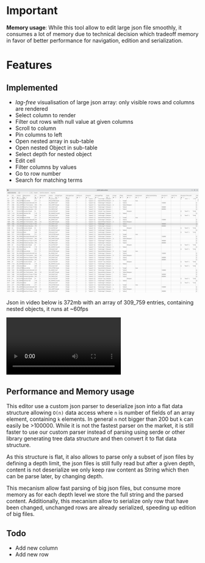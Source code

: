 # Important
**Memory usage**: While this tool allow to edit large json file smoothly, it consumes a lot of memory due to technical decision which tradeoff memory in favor of better performance for navigation, edition and serialization.

# Features
## Implemented
- *lag-free* visualisation of large json array: only visible rows and columns are rendered
- Select column to render
- Filter out rows with null value at given columns
- Scroll to column
- Pin columns to left
- Open nested array in sub-table
- Open nested Object in sub-table
- Select depth for nested object
- Edit cell
- Filter columns by values
- Go to row number
- Search for matching terms

![](./github/json-editor.png)

Json in video below is 372mb with an array of 309_759 entries, containing nested objects, it runs at ~60fps

![view demo video](https://github.com/nmeylan/json-table-editor/blob/master/github/json-table-editor-alpha-2024-06-23.mp4)


## Performance and Memory usage
This editor use a custom json parser to deserialize json into a flat data structure allowing `O(n)` data access where `n` is number of fields of an array element, containing `k` elements. In general `n` not bigger than 200 but `k` can easily be >100000. 
While it is not the fastest parser on the market, it is still faster to use our custom parser instead of parsing using serde or other library generating tree data structure and then convert it to flat data structure. 

As this structure is flat, it also allows to parse only a subset of json files by defining a depth limit, the json files is still fully read but after a given depth, 
content is not deserialize we only keep raw content as String which then can be parse later, by changing depth.

This mecanism allow fast parsing of big json files, but consume more memory as for each depth level we store the full string and the parsed content.
Additionally, this mecanism allow to serialize only row that have been changed, unchanged rows are already serialized, speeding up edition of big files.

## Todo
- Add new column
- Add new row

